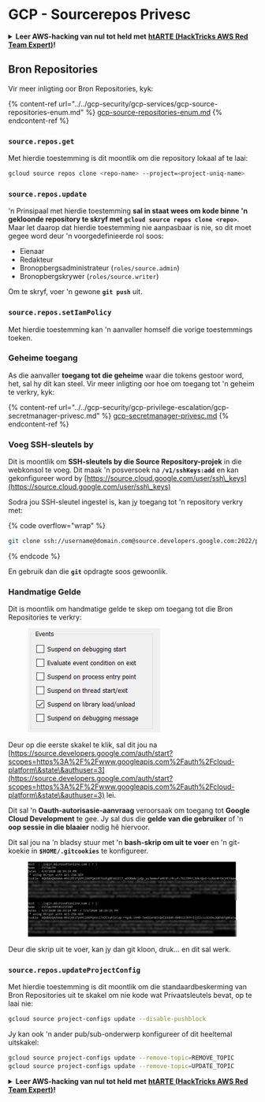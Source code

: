 # GCP - Sourcerepos Privesc

<details>

<summary><strong>Leer AWS-hacking van nul tot held met</strong> <a href="https://training.hacktricks.xyz/courses/arte"><strong>htARTE (HackTricks AWS Red Team Expert)</strong></a><strong>!</strong></summary>

Ander maniere om HackTricks te ondersteun:

* As jy jou **maatskappy geadverteer wil sien in HackTricks** of **HackTricks in PDF wil aflaai**, kyk na die [**SUBSCRIPTION PLANS**](https://github.com/sponsors/carlospolop)!
* Kry die [**amptelike PEASS & HackTricks swag**](https://peass.creator-spring.com)
* Ontdek [**The PEASS Family**](https://opensea.io/collection/the-peass-family), ons versameling van eksklusiewe [**NFTs**](https://opensea.io/collection/the-peass-family)
* **Sluit aan by die** 💬 [**Discord-groep**](https://discord.gg/hRep4RUj7f) of die [**telegram-groep**](https://t.me/peass) of **volg** ons op **Twitter** 🐦 [**@hacktricks_live**](https://twitter.com/hacktricks_live)**.**
* **Deel jou hacking-truuks deur PR's in te dien by die** [**HackTricks**](https://github.com/carlospolop/hacktricks) en [**HackTricks Cloud**](https://github.com/carlospolop/hacktricks-cloud) github-repos.

</details>

## Bron Repositories

Vir meer inligting oor Bron Repositories, kyk:

{% content-ref url="../../gcp-security/gcp-services/gcp-source-repositories-enum.md" %}
[gcp-source-repositories-enum.md](../../gcp-security/gcp-services/gcp-source-repositories-enum.md)
{% endcontent-ref %}

### `source.repos.get`

Met hierdie toestemming is dit moontlik om die repository lokaal af te laai:
```bash
gcloud source repos clone <repo-name> --project=<project-uniq-name>
```
### `source.repos.update`

'n Prinsipaal met hierdie toestemming **sal in staat wees om kode binne 'n gekloonde repository te skryf met `gcloud source repos clone <repo>`**. Maar let daarop dat hierdie toestemming nie aanpasbaar is nie, so dit moet gegee word deur 'n voorgedefinieerde rol soos:

* Eienaar
* Redakteur
* Bronopbergsadministrateur (`roles/source.admin`)
* Bronopbergskrywer (`roles/source.writer`)

Om te skryf, voer 'n gewone **`git push`** uit.

### `source.repos.setIamPolicy`

Met hierdie toestemming kan 'n aanvaller homself die vorige toestemmings toeken.

### Geheime toegang

As die aanvaller **toegang tot die geheime** waar die tokens gestoor word, het, sal hy dit kan steel. Vir meer inligting oor hoe om toegang tot 'n geheim te verkry, kyk:

{% content-ref url="../../gcp-security/gcp-privilege-escalation/gcp-secretmanager-privesc.md" %}
[gcp-secretmanager-privesc.md](../../gcp-security/gcp-privilege-escalation/gcp-secretmanager-privesc.md)
{% endcontent-ref %}

### Voeg SSH-sleutels by

Dit is moontlik om **SSH-sleutels by die Source Repository-projek** in die webkonsol te voeg. Dit maak 'n posversoek na **`/v1/sshKeys:add`** en kan gekonfigureer word by [https://source.cloud.google.com/user/ssh\_keys](https://source.cloud.google.com/user/ssh\_keys)

Sodra jou SSH-sleutel ingestel is, kan jy toegang tot 'n repository verkry met:

{% code overflow="wrap" %}
```bash
git clone ssh://username@domain.com@source.developers.google.com:2022/p/<proj-name>/r/<repo-name>
```
{% endcode %}

En gebruik dan die **`git`** opdragte soos gewoonlik.

### Handmatige Gelde

Dit is moontlik om handmatige gelde te skep om toegang tot die Bron Repositories te verkry:

<figure><img src="../../../.gitbook/assets/image (135).png" alt=""><figcaption></figcaption></figure>

Deur op die eerste skakel te klik, sal dit jou na [https://source.developers.google.com/auth/start?scopes=https%3A%2F%2Fwww.googleapis.com%2Fauth%2Fcloud-platform\&state\&authuser=3](https://source.developers.google.com/auth/start?scopes=https%3A%2F%2Fwww.googleapis.com%2Fauth%2Fcloud-platform\&state\&authuser=3) lei.

Dit sal 'n **Oauth-autorisasie-aanvraag** veroorsaak om toegang tot **Google Cloud Development** te gee. Jy sal dus die **gelde van die gebruiker** of 'n **oop sessie in die blaaier** nodig hê hiervoor.

Dit sal jou na 'n bladsy stuur met 'n **bash-skrip om uit te voer** en 'n git-koekie in **`$HOME/.gitcookies`** te konfigureer.

<figure><img src="../../../.gitbook/assets/image (134).png" alt=""><figcaption></figcaption></figure>

Deur die skrip uit te voer, kan jy dan git kloon, druk... en dit sal werk.

### `source.repos.updateProjectConfig`

Met hierdie toestemming is dit moontlik om die standaardbeskerming van Bron Repositories uit te skakel om nie kode wat Privaatsleutels bevat, op te laai nie:
```bash
gcloud source project-configs update --disable-pushblock
```
Jy kan ook 'n ander pub/sub-onderwerp konfigureer of dit heeltemal uitskakel:
```bash
gcloud source project-configs update --remove-topic=REMOVE_TOPIC
gcloud source project-configs update --remove-topic=UPDATE_TOPIC
```
<details>

<summary><strong>Leer AWS-hacking van nul tot held met</strong> <a href="https://training.hacktricks.xyz/courses/arte"><strong>htARTE (HackTricks AWS Red Team Expert)</strong></a><strong>!</strong></summary>

Ander maniere om HackTricks te ondersteun:

* As jy wil sien dat jou **maatskappy geadverteer word in HackTricks** of **HackTricks aflaai in PDF-formaat**, kyk na die [**SUBSCRIPTION PLANS**](https://github.com/sponsors/carlospolop)!
* Kry die [**amptelike PEASS & HackTricks swag**](https://peass.creator-spring.com)
* Ontdek [**The PEASS Family**](https://opensea.io/collection/the-peass-family), ons versameling eksklusiewe [**NFTs**](https://opensea.io/collection/the-peass-family)
* **Sluit aan by die** 💬 [**Discord-groep**](https://discord.gg/hRep4RUj7f) of die [**telegram-groep**](https://t.me/peass) of **volg** ons op **Twitter** 🐦 [**@hacktricks_live**](https://twitter.com/hacktricks_live)**.**
* **Deel jou hacking-truuks deur PR's in te dien by die** [**HackTricks**](https://github.com/carlospolop/hacktricks) en [**HackTricks Cloud**](https://github.com/carlospolop/hacktricks-cloud) github-opslagplekke.

</details>
